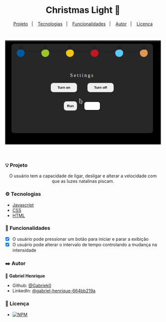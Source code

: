 <h1 align="center"> Christmas Light 🎄 </h1>

<p align="center">
  <a href="#-projeto">Projeto</a>&nbsp;&nbsp;&nbsp;|&nbsp;&nbsp;&nbsp;
  <a href="#%EF%B8%8F-tecnologias">Tecnologias</a>&nbsp;&nbsp;&nbsp;|&nbsp;&nbsp;&nbsp;
  <a href="#--funcionalidades">Funcionalidades</a>&nbsp;&nbsp;&nbsp;|&nbsp;&nbsp;&nbsp;
  <a href="#%EF%B8%8F--autor">Autor</a>&nbsp;&nbsp;&nbsp;|&nbsp;&nbsp;&nbsp;
  <a href="#-licen%C3%A7a">Licença</a>
</p>

</br>

<p align="center">
  <img src="src/img/christmas-light.gif">
</p>

</br>

### 💡 Projeto

<p align='center'>O usuário tem a capacidade de ligar, desligar e alterar a velocidade com que as luzes natalinas piscam.</p>

### ⚙️ Tecnologias

- [Javascript](https://developer.mozilla.org/pt-BR/docs/Web/JavaScript)
- [CSS](https://developer.mozilla.org/pt-BR/docs/Web/CSS)
- [HTML](https://developer.mozilla.org/pt-BR/docs/Web/HTML)

### 🔨 Funcionalidades

- [x] O usuário pode pressionar um botão para iniciar e parar a exibição
- [x] O usuário pode alterar o intervalo de tempo controlando a mudança na intensidade

### ✒️ Autor

👤 **Gabriel Henrique**

- Github: [@Gabriek0](https://github.com/Gabriek0)
- LinkedIn: [@gabriel-henrique-664bb219a](https://www.linkedin.com/in/gabriel-henrique-664bb219a/)

### 📜 Licença

- [![NPM]()]()

